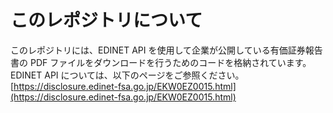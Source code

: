 # このレポジトリについて
このレポジトリには、EDINET API を使用して企業が公開している有価証券報告書の PDF ファイルをダウンロードを行うためのコードを格納されています。  
EDINET API については、以下のページをご参照ください。  
[https://disclosure.edinet-fsa.go.jp/EKW0EZ0015.html](https://disclosure.edinet-fsa.go.jp/EKW0EZ0015.html)